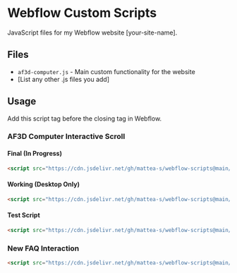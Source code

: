 # Webflow Custom Scripts

JavaScript files for my Webflow website [your-site-name].

## Files

- `af3d-computer.js` - Main custom functionality for the website
- [List any other .js files you add]

## Usage

Add this script tag before the closing </body> tag in Webflow.

### AF3D Computer Interactive Scroll

#### Final (In Progress)
```html
<script src="https://cdn.jsdelivr.net/gh/mattea-s/webflow-scripts@main/af3d-computer.js"></script>
```
#### Working (Desktop Only)
```html
<script src="https://cdn.jsdelivr.net/gh/mattea-s/webflow-scripts@main/af3d-computer-simple-working.js"></script>
```
#### Test Script
```html
<script src="https://cdn.jsdelivr.net/gh/mattea-s/webflow-scripts@main/AF3D-computer-testing.js"></script>
```

### New FAQ Interaction

```html
<script src="https://cdn.jsdelivr.net/gh/mattea-s/webflow-scripts@main/faq-wrapper.js"></script>
```
